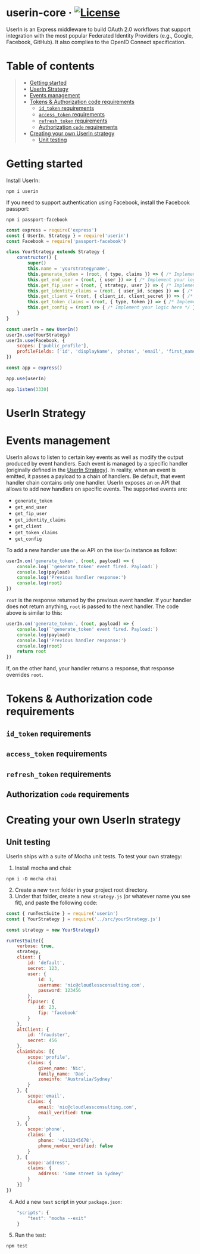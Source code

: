 # userin-core &middot; [![License](https://img.shields.io/badge/License-BSD%203--Clause-blue.svg)](https://opensource.org/licenses/BSD-3-Clause)
UserIn is an Express middleware to build OAuth 2.0 workflows that support integration with the most popular Federated Identity Providers (e.g., Google, Facebook, GitHub). It also complies to the OpenID Connect specification.

# Table of contents

> * [Getting started](#getting-started)
> * [UserIn Strategy](#userin-strategy)
> * [Events management](#events-management)
> * [Tokens & Authorization code requirements](#tokens--authorization-code-requirements)
>	- [`id_token` requirements](#id_token-requirements)
>	- [`access_token` requirements](#access_token-requirements)
>	- [`refresh_token` requirements](#refresh_token-requirements)
>	- [Authorization `code` requirements](#authorization-code-requirements)
> * [Creating your own UserIn strategy](#creating-your-own-userin-strategy)
>	- [Unit testing](#unit-testing)

# Getting started

Install UserIn:

```
npm i userin
```

If you need to support authentication using Facebook, install the Facebook passport:

```
npm i passport-facebook
```

```js
const express = require('express')
const { UserIn, Strategy } = require('userin')
const Facebook = require('passport-facebook')

class YourStrategy extends Strategy {
	constructor() {
		super()
		this.name = 'yourstrategyname',
		this.generate_token = (root, { type, claims }) => { /* Implement your logic here */ }
		this.get_end_user = (root, { user }) => { /* Implement your logic here */ }
		this.get_fip_user = (root, { strategy, user }) => { /* Implement your logic here */ }
		this.get_identity_claims = (root, { user_id, scopes }) => { /* Implement your logic here */ }
		this.get_client = (root, { client_id, client_secret }) => { /* Implement your logic here */ }
		this.get_token_claims = (root, { type, token }) => { /* Implement your logic here */ }
		this.get_config = (root) => { /* Implement your logic here */ }
	}
}

const userIn = new UserIn()
userIn.use(YourStrategy)
userIn.use(Facebook, {
	scopes: ['public_profile'],
	profileFields: ['id', 'displayName', 'photos', 'email', 'first_name', 'middle_name', 'last_name']
})

const app = express()

app.use(userIn)

app.listen(3330)
```

# UserIn Strategy

# Events management

UserIn allows to listen to certain key events as well as modify the output produced by event handlers. Each event is managed by a specific handler (originally defined in the [UserIn Strategy](#userin-strategy)). In reality, when an event is emitted, it passes a payload to a chain of handlers. Be default, that event handler chain contains only one handler. UserIn exposes an `on` API that allows to add new handlers on specific events. The supported events are:

- `generate_token`
- `get_end_user`
- `get_fip_user`
- `get_identity_claims`
- `get_client`
- `get_token_claims`
- `get_config`

To add a new handler use the `on` API on the `UserIn` instance as follow:

```js
userIn.on('generate_token', (root, payload) => {
	console.log(`'generate_token' event fired. Payload:`)
	console.log(payload)
	console.log('Previous handler response:')
	console.log(root)
})
```

`root` is the response returned by the previous event handler. If your handler does not return anything, `root` is passed to the next handler. The code above is similar to this:

```js
userIn.on('generate_token', (root, payload) => {
	console.log(`'generate_token' event fired. Payload:`)
	console.log(payload)
	console.log('Previous handler response:')
	console.log(root)
	return root
})
```

If, on the other hand, your handler returns a response, that response overrides `root`. 

# Tokens & Authorization code requirements
## `id_token` requirements

## `access_token` requirements

## `refresh_token` requirements

## Authorization `code` requirements

# Creating your own UserIn strategy
## Unit testing

UserIn ships with a suite of Mocha unit tests. To test your own strategy:

1. Install mocha and chai:
```
npm i -D mocha chai
```
2. Create a new `test` folder in your project root directory.
3. Under that folder, create a new `strategy.js` (or whatever name you see fit), and paste the following code:
```js
const { runTestSuite } = require('userin')
const { YourStrategy } = require('../src/yourStrategy.js')

const strategy = new YourStrategy()

runTestSuite({
	verbose: true,
	strategy,
	client: { 
		id: 'default', 
		secret: 123, 
		user: { 
			id: 1,
			username: 'nic@cloudlessconsulting.com', 
			password: 123456
		},
		fipUser: { 
			id: 23, 
			fip: 'facebook'
		}
	},
	altClient: { 
		id: 'fraudster', 
		secret: 456 
	},
	claimStubs: [{
		scope:'profile',
		claims: {
			given_name: 'Nic',
			family_name: 'Dao',
			zoneinfo: 'Australia/Sydney'
		}
	}, {
		scope:'email',
		claims: {
			email: 'nic@cloudlessconsulting.com',
			email_verified: true
		}
	}, {
		scope:'phone',
		claims: {
			phone: '+6112345678',
			phone_number_verified: false
		}
	}, {
		scope:'address',
		claims: {
			address: 'Some street in Sydney'
		}
	}]
})
```
4. Add a new `test` script in your `package.json`:
```js
	"scripts": {
		"test": "mocha --exit"
	}
```
5. Run the test:
```
npm test
```









